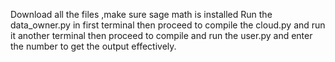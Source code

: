 Download all the files ,make sure sage math is installed 
Run the data_owner.py in first terminal
then proceed to compile the cloud.py and run it another terminal
then proceed to compile and run the user.py and enter the number to get the output effectively.
